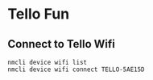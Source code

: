 # Tello Fun

## Connect to Tello Wifi

```
nmcli device wifi list
nmcli device wifi connect TELLO-5AE15D
```
